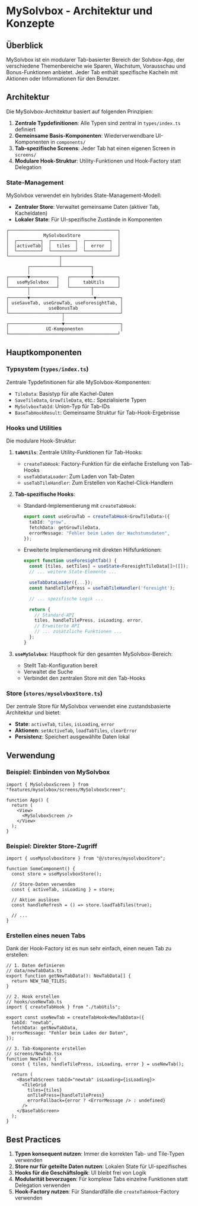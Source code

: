 # MySolvbox - Architektur und Konzepte

## Überblick

MySolvbox ist ein modularer Tab-basierter Bereich der Solvbox-App, der verschiedene Themenbereiche wie Sparen, Wachstum, Vorausschau und Bonus-Funktionen anbietet. Jeder Tab enthält spezifische Kacheln mit Aktionen oder Informationen für den Benutzer.

## Architektur

Die MySolvbox-Architektur basiert auf folgenden Prinzipien:

1. **Zentrale Typdefinitionen**: Alle Typen sind zentral in `types/index.ts` definiert
2. **Gemeinsame Basis-Komponenten**: Wiederverwendbare UI-Komponenten in `components/`
3. **Tab-spezifische Screens**: Jeder Tab hat einen eigenen Screen in `screens/`
4. **Modulare Hook-Struktur**: Utility-Funktionen und Hook-Factory statt Delegation

### State-Management

MySolvbox verwendet ein hybrides State-Management-Modell:

- **Zentraler Store**: Verwaltet gemeinsame Daten (aktiver Tab, Kacheldaten)
- **Lokaler State**: Für UI-spezifische Zustände in Komponenten

```
┌─────────────────────────────────────────┐
│             MySolvboxStore              │
│  ┌─────────┐  ┌─────────┐  ┌─────────┐  │
│  │activeTab│  │  tiles  │  │  error  │  │
│  └─────────┘  └─────────┘  └─────────┘  │
└───────────────────┬─────────────────────┘
                    │
        ┌───────────┴───────────┐
        │                       │
┌───────▼──────────┐   ┌────────▼─────────┐
│   useMySolvbox   │   │     tabUtils     │
└───────┬──────────┘   └────────┬─────────┘
        │                       │
┌───────▼────────────────────────▼─────────┐
│ useSaveTab, useGrowTab, useForesightTab, │
│               useBonusTab                │
└────────────────────┬─────────────────────┘
                     │
┌────────────────────▼─────────────────────┐
│              UI-Komponenten              │
└─────────────────────────────────────────┘
```

## Hauptkomponenten

### Typsystem (`types/index.ts`)

Zentrale Typdefinitionen für alle MySolvbox-Komponenten:

- `TileData`: Basistyp für alle Kachel-Daten
- `SaveTileData`, `GrowTileData`, etc.: Spezialisierte Typen
- `MySolvboxTabId`: Union-Typ für Tab-IDs
- `BaseTabHookResult`: Gemeinsame Struktur für Tab-Hook-Ergebnisse

### Hooks und Utilities

Die modulare Hook-Struktur:

1. **`tabUtils`**: Zentrale Utility-Funktionen für Tab-Hooks:

   - `createTabHook`: Factory-Funktion für die einfache Erstellung von Tab-Hooks
   - `useTabDataLoader`: Zum Laden von Tab-Daten
   - `useTabTileHandler`: Zum Erstellen von Kachel-Click-Handlern

2. **Tab-spezifische Hooks**:

   - Standard-Implementierung mit `createTabHook`:

     ```typescript
     export const useGrowTab = createTabHook<GrowTileData>({
       tabId: "grow",
       fetchData: getGrowTileData,
       errorMessage: "Fehler beim Laden der Wachstumsdaten",
     });
     ```

   - Erweiterte Implementierung mit direkten Hilfsfunktionen:
     ```typescript
     export function useForesightTab() {
       const [tiles, setTiles] = useState<ForesightTileData[]>([]);
       // ... weitere State-Elemente ...

       useTabDataLoader({...});
       const handleTilePress = useTabTileHandler('foresight');

       // ... spezifische Logik ...

       return {
         // Standard-API
         tiles, handleTilePress, isLoading, error,
         // Erweiterte API
         // ... zusätzliche Funktionen ...
       };
     }
     ```

3. **`useMySolvbox`**: Haupthook für den gesamten MySolvbox-Bereich:
   - Stellt Tab-Konfiguration bereit
   - Verwaltet die Suche
   - Verbindet den zentralen Store mit den Tab-Hooks

### Store (`stores/mysolvboxStore.ts`)

Der zentrale Store für MySolvbox verwendet eine zustandsbasierte Architektur und bietet:

- **State**: `activeTab`, `tiles`, `isLoading`, `error`
- **Aktionen**: `setActiveTab`, `loadTabTiles`, `clearError`
- **Persistenz**: Speichert ausgewählte Daten lokal

## Verwendung

### Beispiel: Einbinden von MySolvbox

```tsx
import { MySolvboxScreen } from "features/mysolvbox/screens/MySolvboxScreen";

function App() {
  return (
    <View>
      <MySolvboxScreen />
    </View>
  );
}
```

### Beispiel: Direkter Store-Zugriff

```tsx
import { useMysolvboxStore } from "@/stores/mysolvboxStore";

function SomeComponent() {
  const store = useMysolvboxStore();

  // Store-Daten verwenden
  const { activeTab, isLoading } = store;

  // Aktion auslösen
  const handleRefresh = () => store.loadTabTiles(true);

  // ...
}
```

### Erstellen eines neuen Tabs

Dank der Hook-Factory ist es nun sehr einfach, einen neuen Tab zu erstellen:

```tsx
// 1. Daten definieren
// data/newTabData.ts
export function getNewTabData(): NewTabData[] {
  return NEW_TAB_TILES;
}

// 2. Hook erstellen
// hooks/useNewTab.ts
import { createTabHook } from "./tabUtils";

export const useNewTab = createTabHook<NewTabData>({
  tabId: "newtab",
  fetchData: getNewTabData,
  errorMessage: "Fehler beim Laden der Daten",
});

// 3. Tab-Komponente erstellen
// screens/NewTab.tsx
function NewTab() {
  const { tiles, handleTilePress, isLoading, error } = useNewTab();

  return (
    <BaseTabScreen tabId="newtab" isLoading={isLoading}>
      <TileGrid
        tiles={tiles}
        onTilePress={handleTilePress}
        errorFallback={error ? <ErrorMessage /> : undefined}
      />
    </BaseTabScreen>
  );
}
```

## Best Practices

1. **Typen konsequent nutzen**: Immer die korrekten Tab- und Tile-Typen verwenden
2. **Store nur für geteilte Daten nutzen**: Lokalen State für UI-spezifisches
3. **Hooks für die Geschäftslogik**: UI bleibt frei von Logik
4. **Modularität bevorzugen**: Für komplexe Tabs einzelne Funktionen statt Delegation verwenden
5. **Hook-Factory nutzen**: Für Standardfälle die `createTabHook`-Factory verwenden
